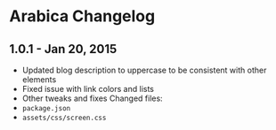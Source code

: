 # Arabica Changelog

## 1.0.1 - Jan 20, 2015
- Updated blog description to uppercase to be consistent with other elements
- Fixed issue with link colors and lists
- Other tweaks and fixes
Changed files:
- `package.json`
- `assets/css/screen.css`
